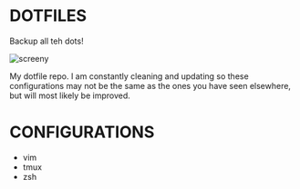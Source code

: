 # DOTFILES
Backup all teh dots!

![screeny](http://i68.tinypic.com/2mow21s.png)

My dotfile repo. I am constantly cleaning and updating so these configurations may not be the same as the ones you have seen elsewhere, but will most likely be improved.

# CONFIGURATIONS
- vim
- tmux
- zsh

